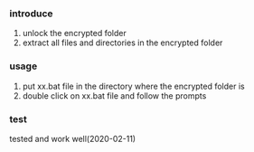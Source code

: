 ### introduce
1. unlock the encrypted folder
2. extract all files and directories in the encrypted folder
### usage
1. put xx.bat file in the directory where the encrypted folder is
2. double click on xx.bat file and follow the prompts
### test
tested and work well(2020-02-11)